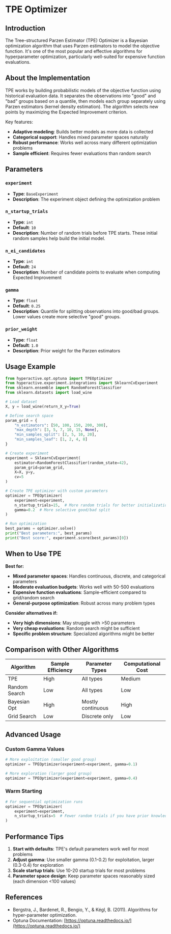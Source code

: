 # TPE Optimizer

## Introduction

The Tree-structured Parzen Estimator (TPE) Optimizer is a Bayesian optimization algorithm that uses Parzen estimators to model the objective function. It's one of the most popular and effective algorithms for hyperparameter optimization, particularly well-suited for expensive function evaluations.

## About the Implementation

TPE works by building probabilistic models of the objective function using historical evaluation data. It separates the observations into "good" and "bad" groups based on a quantile, then models each group separately using Parzen estimators (kernel density estimation). The algorithm selects new points by maximizing the Expected Improvement criterion.

Key features:
- **Adaptive modeling**: Builds better models as more data is collected
- **Categorical support**: Handles mixed parameter spaces naturally
- **Robust performance**: Works well across many different optimization problems
- **Sample efficient**: Requires fewer evaluations than random search

## Parameters

### `experiment`
- **Type**: `BaseExperiment`
- **Description**: The experiment object defining the optimization problem

### `n_startup_trials`
- **Type**: `int`
- **Default**: `10`
- **Description**: Number of random trials before TPE starts. These initial random samples help build the initial model.

### `n_ei_candidates` 
- **Type**: `int`
- **Default**: `24`
- **Description**: Number of candidate points to evaluate when computing Expected Improvement

### `gamma`
- **Type**: `float`
- **Default**: `0.25`
- **Description**: Quantile for splitting observations into good/bad groups. Lower values create more selective "good" groups.

### `prior_weight`
- **Type**: `float`
- **Default**: `1.0`
- **Description**: Prior weight for the Parzen estimators

## Usage Example

```python
from hyperactive.opt.optuna import TPEOptimizer
from hyperactive.experiment.integrations import SklearnCvExperiment
from sklearn.ensemble import RandomForestClassifier
from sklearn.datasets import load_wine

# Load dataset
X, y = load_wine(return_X_y=True)

# Define search space
param_grid = {
    "n_estimators": [50, 100, 150, 200, 300],
    "max_depth": [3, 5, 7, 10, 15, None],
    "min_samples_split": [2, 5, 10, 20],
    "min_samples_leaf": [1, 2, 4, 8]
}

# Create experiment
experiment = SklearnCvExperiment(
    estimator=RandomForestClassifier(random_state=42),
    param_grid=param_grid,
    X=X, y=y,
    cv=5
)

# Create TPE optimizer with custom parameters
optimizer = TPEOptimizer(
    experiment=experiment,
    n_startup_trials=15,  # More random trials for better initialization
    gamma=0.2  # More selective good/bad split
)

# Run optimization
best_params = optimizer.solve()
print("Best parameters:", best_params)
print("Best score:", experiment.score(best_params)[0])
```

## When to Use TPE

**Best for:**
- **Mixed parameter spaces**: Handles continuous, discrete, and categorical parameters
- **Moderate evaluation budgets**: Works well with 50-500 evaluations
- **Expensive function evaluations**: Sample-efficient compared to grid/random search
- **General-purpose optimization**: Robust across many problem types

**Consider alternatives if:**
- **Very high dimensions**: May struggle with >50 parameters
- **Very cheap evaluations**: Random search might be sufficient
- **Specific problem structure**: Specialized algorithms might be better

## Comparison with Other Algorithms

| Algorithm | Sample Efficiency | Parameter Types | Computational Cost |
|-----------|------------------|------------------|-------------------|
| TPE | High | All types | Medium |
| Random Search | Low | All types | Low |
| Bayesian Opt | High | Mostly continuous | High |
| Grid Search | Low | Discrete only | Low |

## Advanced Usage

### Custom Gamma Values

```python
# More exploitation (smaller good group)
optimizer = TPEOptimizer(experiment=experiment, gamma=0.1)

# More exploration (larger good group) 
optimizer = TPEOptimizer(experiment=experiment, gamma=0.4)
```

### Warm Starting

```python
# For sequential optimization runs
optimizer = TPEOptimizer(
    experiment=experiment,
    n_startup_trials=5  # Fewer random trials if you have prior knowledge
)
```

## Performance Tips

1. **Start with defaults**: TPE's default parameters work well for most problems
2. **Adjust gamma**: Use smaller gamma (0.1-0.2) for exploitation, larger (0.3-0.4) for exploration
3. **Scale startup trials**: Use 10-20 startup trials for most problems
4. **Parameter space design**: Keep parameter spaces reasonably sized (each dimension <100 values)

## References

- Bergstra, J., Bardenet, R., Bengio, Y., & Kégl, B. (2011). Algorithms for hyper-parameter optimization.
- Optuna Documentation: [https://optuna.readthedocs.io/](https://optuna.readthedocs.io/)
